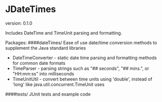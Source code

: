 JDateTimes
==========
version: 0.1.0

Includes DateTime and TimeUnit parsing and formatting.

Packages:
####dateTimes/
Ease of use date/time conversion methods to supplement the Java standard libraries
  * DateTimeConverter - static date time parsing and formatting methods for common date formats
  * TimeParser - parsing strings such as "## seconds", "## mins.", or "HH:mm:ss" into milliseconds
  * TimeUnitUtil - convert between time units using 'double', instead of 'long' like java.util.concurrent.TimeUnit uses

####tests/
JUnit tests and example code
